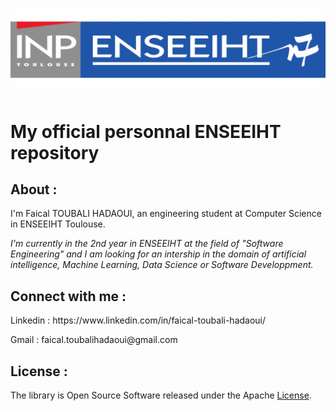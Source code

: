 
![image info](enseeiht-logo.jpg)

# My official personnal ENSEEIHT repository		

## About :

I'm Faical TOUBALI HADAOUI, an engineering student at Computer Science in ENSEEIHT Toulouse.


*I'm currently in the 2nd year in ENSEEIHT at the field of "Software Engineering" and I am looking for an intership in the domain of artificial intelligence, Machine Learning, Data Science or Software Developpment.*

  


## Connect with me : 

<p>Linkedin :   https://www.linkedin.com/in/faical-toubali-hadaoui/<p>
<p>Gmail    :   faical.toubalihadaoui@gmail.com <p>

## License :

The library is Open Source Software released under the Apache [License](LICENSE.txt). 
